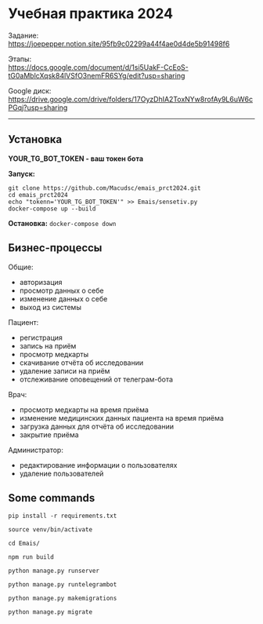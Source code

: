 # Учебная практика 2024

Задание:
https://joepepper.notion.site/95fb9c02299a44f4ae0d4de5b91498f6

Этапы:
<br>https://docs.google.com/document/d/1si5UakF-CcEoS-tG0aMblcXqsk84lVSfO3nemFR6SYg/edit?usp=sharing

Google диск:
<br>https://drive.google.com/drive/folders/17OyzDhIA2ToxNYw8rofAy9L6uW6cPGqj?usp=sharing

---

## Установка

**YOUR_TG_BOT_TOKEN - ваш токен бота**


**Запуск:**

```
git clone https://github.com/Macudsc/emais_prct2024.git
cd emais_prct2024
echo "tokenn='YOUR_TG_BOT_TOKEN'" >> Emais/sensetiv.py
docker-compose up --build
```

**Остановка:** `docker-compose down`

## Бизнес-процессы

Общие:
- авторизация
- просмотр данных о себе
- изменение данных о себе
- выход из системы

Пациент:
- регистрация
- запись на приём
- просмотр медкарты
- скачивание отчёта об исследовании
- удаление записи на приём
- отслеживание оповещений от телеграм-бота

Врач:
- просмотр медкарты на время приёма
- изменение медицинских данных пациента на время приёма
- загрузка данных для отчёта об исследовании
- закрытие приёма

Администратор:
- редактирование информации о пользователях
- удаление пользователей

## Some commands

`pip install -r requirements.txt`

`source venv/bin/activate`

`cd Emais/`

`npm run build`

`python manage.py runserver`

`python manage.py runtelegrambot`

`python manage.py makemigrations`

`python manage.py migrate`
